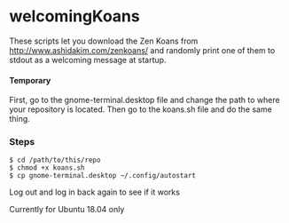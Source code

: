 # welcomingKoans
These scripts let you download the Zen Koans from http://www.ashidakim.com/zenkoans/
and randomly print one of them to stdout as a welcoming message at startup.


#### Temporary
First, go to the gnome-terminal.desktop file and change the path to where your repository is located. Then go to the koans.sh file and do the same thing.


### Steps 
```
$ cd /path/to/this/repo
$ chmod +x koans.sh
$ cp gnome-terminal.desktop ~/.config/autostart
```

Log out and log in back again to see if it works


Currently for Ubuntu 18.04 only
